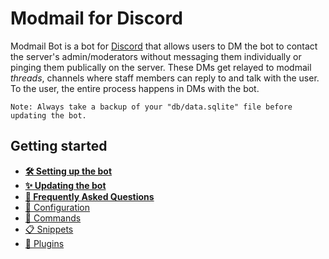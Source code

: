 # Modmail for Discord

Modmail Bot is a bot for [Discord](https://discord.com/) that allows users to DM the bot to contact the server's admin/moderators
without messaging them individually or pinging them publically on the server.
These DMs get relayed to modmail *threads*, channels where staff members can reply to and talk with the user.
To the user, the entire process happens in DMs with the bot.

`Note: Always take a backup of your "db/data.sqlite" file before updating the bot.`

## Getting started
* **[🛠️ Setting up the bot](docs/setup.md)**
* **[✨ Updating the bot](docs/updating.md)**
* **[🙋 Frequently Asked Questions](docs/faq.md)**
* [📝 Configuration](docs/configuration.md)
* [🤖 Commands](docs/commands.md)
* [📋 Snippets](docs/snippets.md)
* [🧩 Plugins](docs/plugins.md)

<!-- ## TODOS -->
